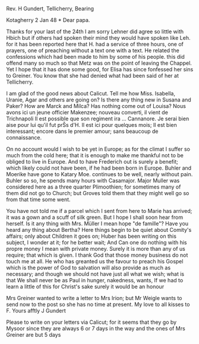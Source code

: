 Rev. H Gundert, Tellicherry, Bearing

 Kotagherry 2 Jan 48
 <Sunday>*
Dear papa.

Thanks for your last of the 24th I am sorry Lehner did agree so little with Hbich but if others had spoken their mind they would have spoken like Leh. for it has been reported here that H. had a service of three hours, one of prayers, one of preaching without a text one with a text. He related the confessions which had been made to him by some of his people. this did offend many so much so that Metz was on the point of leaving the Chappel. Yet I hope that it has done some good, for Elisa has since fonfessed her sins to Greiner. You know that she had denied what had been said of her at Tellicherry.

I am glad of the good news about Calicut. Tell me how Miss. Isabella, Uranie, Agar and others are going on? Is there any thing new in Susana and Paker? How are Marck and Milca? Has nothing come out of Louisa? 
Nous avons ici un jeune officier Makenzee; nouveau converti, il vient de Trichnapoli Il est possible que son regiment ira … Cannanore. Je serai bien aise pour lui qu'il fut prŠs d'H. Il est ici pour quelques mois; Il est bien interessant; encore dans le premier amour; sans beaucoup de connaissance.

On no account would I wish to be yet in Europe; as for the climat I suffer so much from the cold here; that it is enough to make me thankful not to be obliged to live in Europe. And to have Frederich out is surely a benefit; which likely could not have been, if he had been born in Europe. 
Buhler and Moerike have gone to Katary Moe. continues to be well, nearly without pain. Buhler so so, he spends many hours with Casamajor. Major Muller was considered here as a three quarter Plimoothien; for sometimes many of them did not go to Church; but Groves told them that they might well go so from that time some went.

You have not told me if a parcel which I sent from here to Marie has arrived; it was a gown and a scuff of silk green. But I hope I shall soon hear from herself. Is it any thing with Mrs. Müller I mean hope "de famille"? Have you heard any thing about Bertha? Here things begin to be quiet about Comity's affairs; only about Children it goes on; Huber has been writing on this subject, I wonder at it; for he better wait; And Can one do nothing with his propre money I mean with private money. Surely it is more than any of us require; that which is given. I thank God that those money business do not touch me at all. He who has greanted us the favour to preach his Gospel which is the power of God to salvation will also provide as much as necessary; and though we should not have just all what we wish; what is that We shall never be as Paul in hunger, nakedness, wants, If we had to learn a little of this for Christ's sake surely it would be an honour

Mrs Greiner wanted to write a letter to Mrs Irion; but Mr Weigle wants to send now to the post so she has no time at present.
My love to all kisses to F.
 Yours afftly
 J Gundert

Please to write on your letters via Calicut; for it seems that they go by Mysoor since they are always 6 or 7 days in the way and the ones of Mrs Greiner are but 5 days

